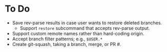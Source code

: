 # To Do

* Save rev-parse results in case user wants to restore deleted branches.
  - Support `restore` subcommand that accepts rev-parse output.
* Support custom remote names rather than hard-coding origin.
* Accept branch filter patterns; e.g., `$USER.*`
* Create git-squash, taking a branch, merge, or PR #.
